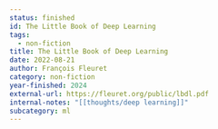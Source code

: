 ```yaml
---
status: finished
id: The Little Book of Deep Learning
tags:
  - non-fiction
title: The Little Book of Deep Learning
date: 2022-08-21
author: François Fleuret
category: non-fiction
year-finished: 2024
external-url: https://fleuret.org/public/lbdl.pdf
internal-notes: "[[thoughts/deep learning]]"
subcategory: ml
---
```


